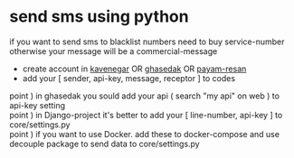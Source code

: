 <h1 >send sms using python</h1>
<p >if you want to send sms to blacklist numbers need to buy service-number otherwise your message will be a commercial-message</p>
<ul>
    <li>create account in <a href="https://panel.kavenegar.com/">kavenegar</a> OR <a href="https://beta.ghasedak.me/">ghasedak</a> OR <a href="https://payam-resan.com/">payam-resan</a></li>
    <li>add your [ sender, api-key, message, receptor ] to codes</li>
</ul>
<p>point ) in ghasedak you sould add your api ( search "my api" on web ) to api-key setting<br>
point ) in Django-project it's better to add your [ line-number, api-key ] to core/settings.py<br>
point ) if you want to use Docker. add these to docker-compose and use decouple package to send data to core/settings.py</p>
